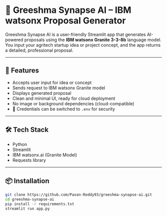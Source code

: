 # 🐼 Greeshma Synapse AI – IBM watsonx Proposal Generator

Greeshma Synapse AI is a user-friendly Streamlit app that generates AI-powered proposals using the **IBM watsonx Granite 3-3-8b** language model. You input your agritech startup idea or project concept, and the app returns a detailed, professional proposal.

---

## 🚀 Features

- Accepts user input for idea or concept
- Sends request to IBM watsonx Granite model
- Displays generated proposal
- Clean and minimal UI, ready for cloud deployment
- No image or background dependencies (cloud-compatible)
- 🔐 Credentials can be switched to `.env` for security

---

## 🛠️ Tech Stack

- Python
- Streamlit
- IBM watsonx.ai (Granite Model)
- Requests library

---

## 📦 Installation

```bash
git clone https://github.com/Pavan-Reddy93/greeshma-synapse-ai.git
cd greeshma-synapse-ai
pip install -r requirements.txt
streamlit run app.py
